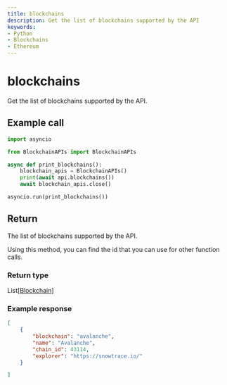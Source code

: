 ```yaml
---
title: blockchains
description: Get the list of blockchains supported by the API
keywords:
- Python
- Blockchains
- Ethereum
---
```


# blockchains

Get the list of blockchains supported by the API.

## Example call

```py
import asyncio

from BlockchainAPIs import BlockchainAPIs

async def print_blockchains():
    blockchain_apis = BlockchainAPIs()
    print(await api.blockchains())
    await blockchain_apis.close()

asyncio.run(print_blockchains())
```

## Return

The list of blockchains supported by the API.

Using this method, you can find the id that you can use for other function calls.

### Return type

List\[[Blockchain](https://api.blockchainapis.io)\]

### Example response

```json
[
    {
        "blockchain": "avalanche",
        "name": "Avalanche",
        "chain_id": 43114,
        "explorer": "https://snowtrace.io/"
    }

]
```
